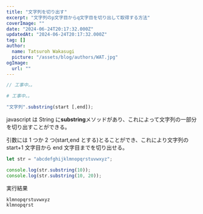 ```yaml
---
title: "文字列を切り出す"
excerpt: "文字列のp文字目からq文字目を切り出して取得する方法"
coverImage: ""
date: "2024-06-24T20:17:32.000Z"
updatedAt: "2024-06-24T20:17:32.000Z"
tag: []
author:
  name: Tatsuroh Wakasugi
  picture: "/assets/blog/authors/WAT.jpg"
ogImage:
  url: ""
---
```


<div class="note_content_by_programming_language" id="note_content_Java">

```java
// 工事中。。
```

</div>
<div class="note_content_by_programming_language" id="note_content_Python">

```python
# 工事中。。
```

</div>
<div class="note_content_by_programming_language" id="note_content_Javascript">

```javascript
"文字列".substring(start [,end]);
```

javascript は String に**substring**メソッドがあり、これによって文字列の一部分を切り出すことができる。

引数には 1 つか 2 つ(start,end とする)とることができ、これにより文字列の start+1 文字目から end 文字目までを切り出せる。

```javascript
let str = "abcdefghijklmnopqrstuvwxyz";

console.log(str.substring(10));
console.log(str.substring(10, 20));
```

実行結果

```
klmnopqrstuvwxyz
klmnopqrst
```

</div>
